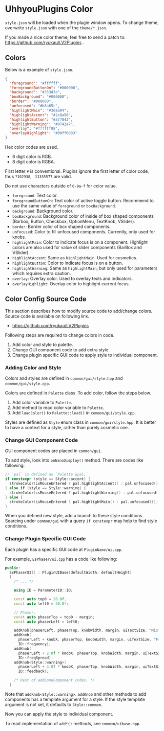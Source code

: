 # UhhyouPlugins Color
`style.json` will be loaded when the plugin window opens. To change theme, overwrite `style.json` with one of the `theme/*.json`.

If you made a nice color theme, feel free to send a patch to: https://github.com/ryukau/LV2Plugins .

## Colors
Below is a example of `style.json`.

```json
{
  "foreground": "#ffffff",
  "foregroundButtonOn": "#000000",
  "background": "#353d3e",
  "boxBackground": "#000000",
  "border": "#808080",
  "unfocused": "#b8a65c",
  "highlightMain": "#368a94",
  "highlightAccent": "#2c8a58",
  "highlightButton": "#a77842",
  "highlightWarning": "#8742a7",
  "overlay": "#ffffff88",
  "overlayHighlight": "#00ff0033"
}
```

Hex color codes are used.

- 6 digit color is RGB.
- 8 digit color is RGBA.

First letter `#` is conventional. Plugins ignore the first letter of color code, thus `?102938`, ` 11335577` are valid.

Do not use characters outside of `0-9a-f` for color value.

- `foreground`: Text color.
- `foregroundButtonOn`: Text color of active toggle button. Recommend to use the same value of `foreground` or `boxBackground`.
- `background`: Background color.
- `boxBackground`: Background color of inside of box shaped components (Barbox, Button, Checkbox, OptionMenu, TextKnob, VSlider).
- `border`: Border color of box shaped components.
- `unfocused`: Color to fill unfocused components. Currently, only used for knobs.
- `highlightMain`: Color to indicate focus is on a component. Highlight colors are also used for value of slider components (BarBox and VSlider).
- `highlightAccent`: Same as `highlightMain`. Used for cosmetics.
- `highlightButton`: Color to indicate focus is on a button.
- `highlightWarning`: Same as `highlightMain`, but only used for parameters which requires extra caution.
- `overlay`: Overlay color. Used to overlay texts and indicators.
- `overlayHighlight`: Overlay color to highlight current focus.

## Color Config Source Code
This section describes how to modify source code to add/change colors. Source code is available on following link.

- https://github.com/ryukau/LV2Plugins

Following steps are required to change colors in code.

1. Add color and style to palette.
2. Change GUI component code to add extra style.
3. Change plugin specific GUI code to apply style to individual component.

### Adding Color and Style
Colors and styles are defined in `common/gui/style.hpp` and `common/gui/style.cpp`.

Colors are defined in `Palette` class. To add color, follow the steps below.

1. Add color variable to `Palette`.
2. Add method to read color variable to `Palette`.
3. Add `loadColor()` to `Palette::load()` in `common/gui/style.cpp`.

Styles are defined as `Style` enum class in `common/gui/style.hpp`. It is better to have a context for a style, rather than purely cosmetic one.

### Change GUI Component Code
GUI component codes are placed in `common/gui`.

To add style, look into `onNanoDisplay()` method. There are codes like following:

```c++
// `pal` is defined as `Palette &pal;`.
if constexpr (style == Style::accent) {
  strokeColor(isMouseEntered ? pal.highlightAccent() : pal.unfocused());
} else if (style == Style::warning) {
  strokeColor(isMouseEntered ? pal.highlightWarning() : pal.unfocused());
} else {
  strokeColor(isMouseEntered ? pal.highlightMain() : pal.unfocused());
}
```

When you defined new style, add a branch to these style conditions. Searcing under `common/gui` with a query `if constexpr` may help to find style conditions.

### Change Plugin Specific GUI Code
Each plugin has a specific GUI code at `PluginName/ui.cpp`.

For example, `EsPhaser/ui.cpp` has a code like following:

```c++
public:
  EsPhaserUI() : PluginUIBase(defaultWidth, defaultHeight)
  {
    /* ... */

    using ID = ParameterID::ID;

    const auto top0 = 20.0f;
    const auto left0 = 20.0f;

    // Phaser.
    const auto phaserTop = top0 - margin;
    const auto phaserLeft = left0;

    addKnob(phaserLeft, phaserTop, knobWidth, margin, uiTextSize, "Mix", ID::mix);
    addKnob(
      phaserLeft + knobX, phaserTop, knobWidth, margin, uiTextSize, "Freq",
      ID::frequency);
    addKnob(
      phaserLeft + 2.0f * knobX, phaserTop, knobWidth, margin, uiTextSize, "Spread",
      ID::freqSpread);
    addKnob<Style::warning>(
      phaserLeft + 3.0f * knobX, phaserTop, knobWidth, margin, uiTextSize, "Feedback",
      ID::feedback);

    /* Rest of addSomeComponent codes. */
  }
```

Note that `addKnob<Style::warning>`. `addKnob` and other methods to add components has a template argument for a style. If the style template argument is not set, it defaults to `Style::common`.

Now you can apply the style to individual component.

To read implementation of `add*()` methods, see `common/uibase.hpp`.
